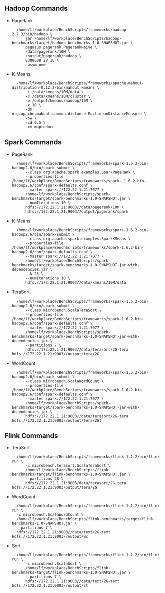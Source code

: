 
## Hadoop Commands

* PageRank

        /home/lf/workplace/BenchScripts/frameworks/hadoop-2.7.3/bin/hadoop \
            jar /home/lf/workplace/BenchScripts/hadoop-benchmarks/target/hadoop-benchmarks-1.0-SNAPSHOT.jar \
            pegasus.pagerank.PagerankNaive \
            /data/pagerank/10M \
            /output/pagerank/hadoop \
            8388608 28 10 \
            nosym new

* K-Means

        /home/lf/workplace/BenchScripts/frameworks/apache-mahout-distribution-0.12.2/bin/mahout kmeans \
            -i /data/kmeans/10M/data \
            -c /data/kmeans/10M/cluster \
            -o /output/kmeans/hadoop/10M \
            -x 10 \
            -dm org.apache.mahout.common.distance.EuclideanDistanceMeasure \
            -ow \
            -cd 0.5 \
            -xm mapreduce

## Spark Commands

* PageRank

        /home/lf/workplace/BenchScripts/frameworks/spark-1.6.2-bin-hadoop2.6/bin/spark-submit \
            --class org.apache.spark.examples.SparkPageRank \
            --properties-file /home/lf/workplace/BenchScripts/frameworks/spark- 1.6.2-bin-hadoop2.6/conf/spark-defaults.conf \
            --master spark://172.22.1.21:7077 \
            /home/lf/workplace/BenchScripts/spark-benchmarks/target/spark-benchmarks-1.0-SNAPSHOT.jar \
            --numIterations 10 \
            hdfs://172.22.1.21:9003//data/pagerank/10M \
            hdfs://172.22.1.21:9003//output/pagerank/spark

* K-Means

        /home/lf/workplace/BenchScripts/frameworks/spark-1.6.2-bin-hadoop2.6/bin/spark-submit \
            --class org.apache.spark.examples.SparkKMeans \
            --properties-file /home/lf/workplace/BenchScripts/frameworks/spark-1.6.2-bin-hadoop2.6/conf/spark-defaults.conf \
            --master spark://172.22.1.21:7077 \
            /home/lf/workplace/BenchScripts/spark-benchmarks/target/spark-benchmarks-1.0-SNAPSHOT-jar-with-dependencies.jar \
            --k 25 \
            --numIterations 10 \
            hdfs://172.22.1.21:9003//data/kmeans/10M/data

* TeraSort

        /home/lf/workplace/BenchScripts/frameworks/spark-1.6.2-bin-hadoop2.6/bin/spark-submit \
            --class microbench.ScalaTeraSort \
            --properties-file /home/lf/workplace/BenchScripts/frameworks/spark-1.6.2-bin-hadoop2.6/conf/spark-defaults.conf \
            --master spark://172.22.1.21:7077 \
            /home/lf/workplace/BenchScripts/spark-benchmarks/target/spark-benchmarks-1.0-SNAPSHOT-jar-with-dependencies.jar \
            --partitions 7 \
            hdfs://172.22.1.21:9003//data/terasort/2G-tera hdfs://172.22.1.21:9003//output/tera/2G

* WordCount

        /home/lf/workplace/BenchScripts/frameworks/spark-1.6.2-bin-hadoop2.6/bin/spark-submit \
            --class microbench.ScalaWordCount \
            --properties-file /home/lf/workplace/BenchScripts/frameworks/spark-1.6.2-bin-hadoop2.6/conf/spark-defaults.conf \
            --master spark://172.22.1.21:7077 \
            /home/lf/workplace/BenchScripts/spark-benchmarks/target/spark-benchmarks-1.0-SNAPSHOT-jar-with-dependencies.jar \
            hdfs://172.22.1.21:9003//data/terasort/2G-tera hdfs://172.22.1.21:9003//output/tera/2Gt

## Flink Commands

* TeraSort

        /home/lf/workplace/BenchScripts/frameworks/flink-1.1.2/bin/flink run \
            -c microbench.terasort.ScalaTeraSort \
        	/home/lf/workplace/BenchScripts/flink-benchmarks/target/flink-benchmarks-1.0-SNAPSHOT.jar \
        	--partitions 28 \
        	hdfs://172.22.1.21:9003/data/terasort/2G-tera hdfs://172.22.1.21:9003/output/tera/2G
* WordCount

        /home/lf/workplace/BenchScripts/frameworks/flink-1.1.2/bin/flink run \
        -c microbench.ScalaWordCount \
        /home/lf/workplace/BenchScripts/flink-benchmarks/target/flink-benchmarks-1.0-SNAPSHOT.jar \
        --partitions 7 \
        hdfs://172.22.1.21:9003//data/text/2G-text hdfs://172.22.1.21:9003//output/wc

* Sort

        /home/lf/workplace/BenchScripts/frameworks/flink-1.1.2/bin/flink run \
            -c microbench.ScalaSort \
            /home/lf/workplace/BenchScripts/flink-benchmarks/target/flink-benchmarks-1.0-SNAPSHOT.jar \
            --partitions 7 \
            hdfs://172.22.1.21:9003//data/text/2G-text hdfs://172.22.1.21:9003//output/st